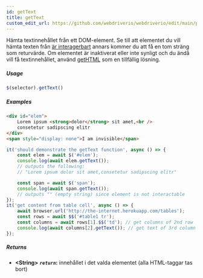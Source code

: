 ```yaml
---
id: getText
title: getText
custom_edit_url: https://github.com/webdriverio/webdriverio/edit/main/packages/webdriverio/src/commands/element/getText.ts
---
```


Hämta textinnehållet från ett DOM-element. Se till att elementet
du vill hämta texten från [är interagerbart](http://www.w3.org/TR/webdriver/#interactable)
annars kommer du att få en tom sträng som returvärde. Om elementet är inaktiverat eller inte
synligt och du ändå vill få textinnehållet, använd [getHTML](https://webdriver.io/docs/api/element/getHTML)
som en tillfällig lösning.

##### Usage

```js
$(selector).getText()
```

##### Examples

```html title="index.html"
<div id="elem">
    Lorem ipsum <strong>dolor</strong> sit amet,<br />
    consetetur sadipscing elitr
</div>
<span style="display: none">I am invisible</span>
```

```js title="getText.js"
it('should demonstrate the getText function', async () => {
    const elem = await $('#elem');
    console.log(await elem.getText());
    // outputs the following:
    // "Lorem ipsum dolor sit amet,consetetur sadipscing elitr"

    const span = await $('span');
    console.log(await span.getText());
    // outputs "" (empty string) since element is not interactable
});
it('get content from table cell', async () => {
    await browser.url('http://the-internet.herokuapp.com/tables');
    const rows = await $$('#table1 tr');
    const columns = await rows[1].$$('td'); // get columns of 2nd row
    console.log(await columns[2].getText()); // get text of 3rd column
});
```

##### Returns

- **&lt;String&gt;**
            **<code><var>return</var></code>:**  innehållet i det valda elementet (alla HTML-taggar tas bort)
